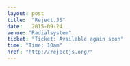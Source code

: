 ```yaml
---
layout: post
title:  "Reject.JS"
date:   2015-09-24
venue: "Radialsystem"
ticket: "Ticket: Available again soon"
time: "Time: 10am"
href: "http://rejectjs.org/"
---
```

<!-- fill in the URL of your event host page if you haven't enough information for a detail page, so the event link won't point on the detail page at all -->
